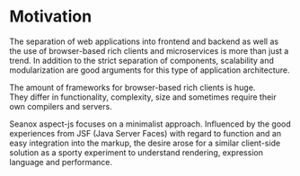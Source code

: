 # Motivation

The separation of web applications into frontend and backend as well as the use
of browser-based rich clients and microservices is more than just a trend. In
addition to the strict separation of components, scalability and modularization
are good arguments for this type of application architecture.

The amount of frameworks for browser-based rich clients is huge.  
They differ in functionality, complexity, size and sometimes require their own
compilers and servers.

Seanox aspect-js focuses on a minimalist approach. Influenced by the good
experiences from JSF (Java Server Faces) with regard to function and an easy
integration into the markup, the desire arose for a similar client-side solution
as a sporty experiment to understand rendering, expression language and
performance.
